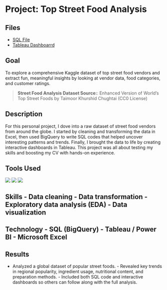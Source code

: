 #  Project: Top Street Food Analysis 

## Files 
- [SQL File](https://github.com/Ratau-Lebohang/Lebohang-Analytics-Portfolio/blob/541990817489b71db7af2b22e99f9bceb879ebb4/Top%20Street%20Foods/Top%20Street%20Food%20Analysis.sql)
- [Tableau Dashboarrd](https://public.tableau.com/app/profile/lebohang.ratau/vizzes)

##  Goal 
To explore a comprehensive Kaggle dataset of top street food vendors and extract fun, meaningful insights by looking at vendor data, food categories, and customer ratings. 
> **Street Food Analysis Dataset Source:**: Enhanced Version of World’s Top Street Foods by Taimoor Khurshid Chughtai (CC0 License) 


##  Description 
For this personal project, I dove into a raw dataset of street food vendors from around the globe.   I started by cleaning and transforming the data in Excel, then used BigQuery to write SQL codes that helped uncover interesting patterns and trends.   Finally, I brought the data to life by creating interactive dashboards in Tableau.   This project was all about testing my skills and boosting my CV with hands-on experience. 

## Tools Used 

<p align="left">
    <img src="https://img.shields.io/badge/SQL-4479A1?style=for-the-badge&logo=postgresql&logoColor=white"/>
   <img src="https://img.shields.io/badge/Excel-217346?style=for-the-badge&logo=microsoft-excel&logoColor=white"/>
  <img src="https://img.shields.io/badge/Tableau-E97627?style=for-the-badge&logo=tableau&logoColor=white"/>
</p> 

##  Skills - Data cleaning - Data transformation - Exploratory data analysis (EDA) - Data visualization 
## Technology - SQL (BigQuery) - Tableau / Power BI - Microsoft Excel 

##  Results 
- Analyzed a global dataset of popular street foods. - Revealed key trends in regional popularity, ingredient usage, nutritional content, and preparation methods. - Included both SQL code and interactive dashboards so others can follow along with the full analysis.
